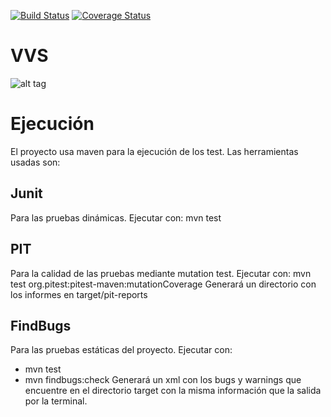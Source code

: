 [![Build Status](https://travis-ci.org/Darktuse/VVS.svg)](https://travis-ci.org/Darktuse/VVS)
[![Coverage Status](https://coveralls.io/repos/Darktuse/VVS/badge.svg?branch=master&service=github)](https://coveralls.io/github/Darktuse/VVS?branch=master)
# VVS

![alt tag](https://dl.dropboxusercontent.com/u/11709639/class-diagram-with-notes-simplified.png)

Ejecución
=========

El proyecto usa maven para la ejecución de los test. Las herramientas usadas son:


Junit
-----

Para las pruebas dinámicas. 
Ejecutar con: mvn test

PIT
---

Para la calidad de las pruebas mediante mutation test.
Ejecutar con: mvn test org.pitest:pitest-maven:mutationCoverage
Generará un directorio con los informes en target/pit-reports

FindBugs
--------

Para las pruebas estáticas del proyecto.
Ejecutar con: 
- mvn test
- mvn findbugs:check
Generará un xml con los bugs y warnings que encuentre en el directorio target con la misma información que la salida por la terminal.